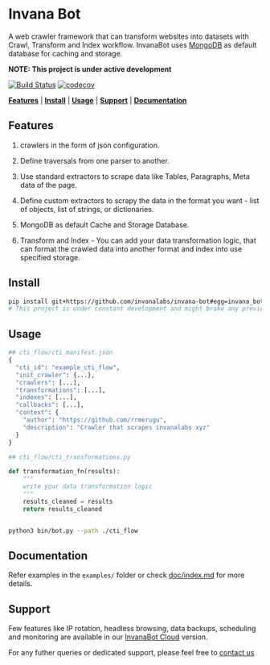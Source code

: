# Invana Bot

A web crawler framework that can transform websites into datasets with Crawl, 
Transform and Index workflow. InvanaBot uses [MongoDB](https://www.mongodb.com/)
 as default database for caching and storage.



**NOTE: This project is under active development**

[![Build Status](https://travis-ci.org/invanalabs/invana-bot.svg?branch=master)](https://travis-ci.org/invanalabs/invana-bot) 
[![codecov](https://codecov.io/gh/invanalabs/invana-bot/branch/master/graph/badge.svg)](https://codecov.io/gh/invanalabs/invana-bot) 


[**Features**](#features) | [**Install**](#install) | [**Usage**](#usage) | [**Support**](#support) | [**Documentation**](#documentation)


## Features

1. crawlers in the form of json configuration.

2. Define traversals from one parser to another.

3. Use standard extractors to scrape data like Tables, Paragraphs, Meta data of the page.

4. Define custom extractors to scrapy the data in the format you want -
 list of objects, list of strings, or dictionaries.

5. MongoDB as default Cache and Storage Database.

7. Transform and Index - You can add your data transformation logic, that can format 
the crawled data into another format and index into use specified storage. 



## Install

```bash
pip install git+https://github.com/invanalabs/invana-bot#egg=invana_bot
# This project is under constant development and might brake any previous implementation.
```



## Usage

```python
## cti_flow/cti_manifest.json 
{
  "cti_id": "example_cti_flow",
  "init_crawler": {...},
  "crawlers": [...],
  "transformations": [...],
  "indexes": [...],
  "callbacks": [...],
  "context": {
    "author": "https://github.com/rrmerugu",
    "description": "Crawler that scrapes invanalabs xyz"
  }
}
```

```python
## cti_flow/cti_transformations.py

def transformation_fn(results):
    """
    write your data transformation logic
    """
    results_cleaned = results
    return results_cleaned

```

```bash

python3 bin/bot.py --path ./cti_flow

```

## Documentation

Refer examples in the `examples/` folder or check [doc/index.md](docs/index.md) for more details.


## Support

Few features like IP rotation, headless browsing, data backups, scheduling and monitoring are 
available in our [InvanaBot Cloud](https://invanalabs.ai/invana-bot.html) version.

For any futher queries or dedicated support, please feel free to [contact us](http://invanalabs.ai/contact-us.html)